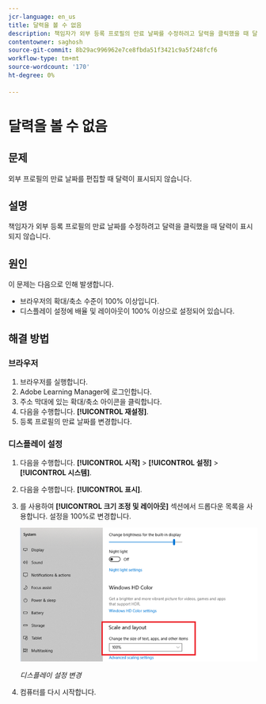```yaml
---
jcr-language: en_us
title: 달력을 볼 수 없음
description: 책임자가 외부 등록 프로필의 만료 날짜를 수정하려고 달력을 클릭했을 때 달력이 표시되지 않습니다.
contentowner: saghosh
source-git-commit: 8b29ac996962e7ce8fbda51f3421c9a5f248fcf6
workflow-type: tm+mt
source-wordcount: '170'
ht-degree: 0%

---
```




# 달력을 볼 수 없음

## 문제

외부 프로필의 만료 날짜를 편집할 때 달력이 표시되지 않습니다.

## 설명

책임자가 외부 등록 프로필의 만료 날짜를 수정하려고 달력을 클릭했을 때 달력이 표시되지 않습니다.

## 원인

이 문제는 다음으로 인해 발생합니다.

* 브라우저의 확대/축소 수준이 100% 이상입니다.
* 디스플레이 설정에 배율 및 레이아웃이 100% 이상으로 설정되어 있습니다.

## 해결 방법

### 브라우저

1. 브라우저를 실행합니다.
1. Adobe Learning Manager에 로그인합니다.
1. 주소 막대에 있는 확대/축소 아이콘을 클릭합니다.
1. 다음을 수행합니다. **[!UICONTROL 재설정]**.
1. 등록 프로필의 만료 날짜를 변경합니다.

### 디스플레이 설정

1. 다음을 수행합니다. **[!UICONTROL 시작]** > **[!UICONTROL 설정]** > **[!UICONTROL 시스템]**.
1. 다음을 수행합니다. **[!UICONTROL 표시]**.
1. 를 사용하여 **[!UICONTROL 크기 조정 및 레이아웃]** 섹션에서 드롭다운 목록을 사용합니다. 설정을 100%로 변경합니다.

   ![](assets/scale-layout.png)

   *디스플레이 설정 변경*

1. 컴퓨터를 다시 시작합니다.
